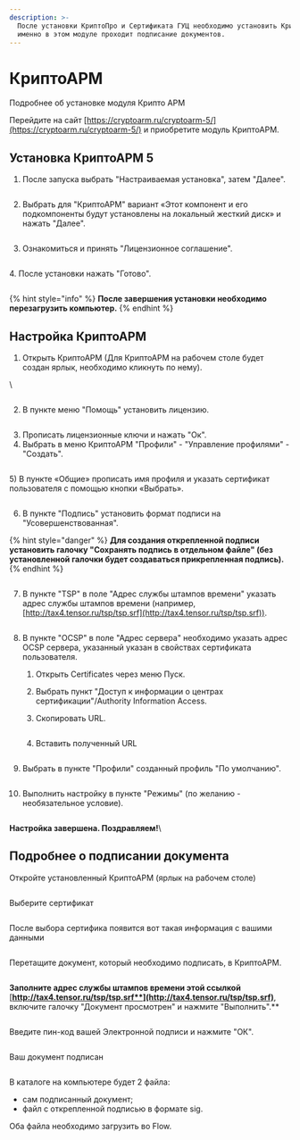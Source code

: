 ```yaml
---
description: >-
  После установки КриптоПро и Сертификата ГУЦ необходимо установить КриптоАРМ,
  именно в этом модуле проходит подписание документов.
---
```


# КриптоАРМ

Подробнее об установке модуля Крипто АРМ

Перейдите на сайт [https://cryptoarm.ru/cryptoarm-5/](https://cryptoarm.ru/cryptoarm-5/)  и приобретите модуль КриптоАРМ.

## Установка КриптоАРМ 5

1. После запуска  выбрать "Настраиваемая установка", затем "Далее".

<figure><img src="../../.gitbook/assets/image (121).png" alt=""><figcaption></figcaption></figure>

2. Выбрать для "КриптоАРМ" вариант «Этот компонент и его подкомпоненты будут установлены на локальный жесткий диск» и нажать "Далее".

<figure><img src="../../.gitbook/assets/telegram-cloud-photo-size-2-5197425193331575013-y.jpg" alt=""><figcaption></figcaption></figure>

3. Ознакомиться и принять "Лицензионное соглашение".

<figure><img src="../../.gitbook/assets/telegram-cloud-photo-size-2-5197425193331575014-y.jpg" alt=""><figcaption></figcaption></figure>

&#x20;4\. После установки нажать "Готово".

<figure><img src="../../.gitbook/assets/telegram-cloud-photo-size-2-5197425193331575017-x.jpg" alt=""><figcaption></figcaption></figure>

{% hint style="info" %}
**После завершения установки необходимо перезагрузить компьютер.**&#x20;
{% endhint %}

## Настройка КриптоАРМ

1. Открыть КриптоАРМ (Для КриптоАРМ на рабочем столе будет создан ярлык, необходимо кликнуть по нему).

&#x20;\


<figure><img src="../../.gitbook/assets/telegram-cloud-photo-size-2-5197425193331575022-x (1).jpg" alt=""><figcaption></figcaption></figure>

2. &#x20; В пункте меню "Помощь" установить лицензию.

<figure><img src="../../.gitbook/assets/image (132).png" alt=""><figcaption></figcaption></figure>

3. Прописать лицензионные ключи и нажать "Ок".&#x20;
4. Выбрать в меню КриптоАРМ "Профили" - "Управление профилями" -"Создать".

<figure><img src="../../.gitbook/assets/telegram-cloud-photo-size-2-5197425193331575027-y.jpg" alt=""><figcaption></figcaption></figure>

5\) В пункте «Общие» прописать имя профиля и указать сертификат пользователя с помощью кнопки «Выбрать».



<figure><img src="../../.gitbook/assets/image (1).png" alt=""><figcaption></figcaption></figure>

6. В пункте "Подпись" установить формат подписи на "Усовершенствованная".&#x20;

{% hint style="danger" %}
**Для создания открепленной подписи установить галочку "Сохранять подпись в отдельном файле" (без установленной галочки будет создаваться прикрепленная подпись).**
{% endhint %}

<figure><img src="../../.gitbook/assets/telegram-cloud-photo-size-2-5197425193331575032-y.jpg" alt=""><figcaption></figcaption></figure>

7. В пункте "TSP" в поле "Адрес службы штампов времени" указать адрес службы штампов времени (например, [http://tax4.tensor.ru/tsp/tsp.srf](http://tax4.tensor.ru/tsp/tsp.srf)).

<figure><img src="../../.gitbook/assets/image (127).png" alt=""><figcaption></figcaption></figure>

8.  В пункте "OCSP" в поле "Адрес сервера" необходимо указать адрес OCSP сервера, указанный указан в свойствах сертификата пользователя.

    1. Открыть Certificates через меню Пуск.
    2. Выбрать пункт "Доступ к информации о центрах сертификации"/Authority Information Access.
    3.  Скопировать URL.&#x20;

        <figure><img src="../../.gitbook/assets/image (123).png" alt=""><figcaption></figcaption></figure>
    4. Вставить полученный URL&#x20;



    <figure><img src="../../.gitbook/assets/image (122).png" alt=""><figcaption></figcaption></figure>
9. Выбрать в пункте "Профили" созданный профиль "По умолчанию".

<figure><img src="../../.gitbook/assets/image (131).png" alt=""><figcaption></figcaption></figure>

10. Выполнить настройку в пункте "Режимы" (по желанию - необязательное условие).

<figure><img src="../../.gitbook/assets/image (125).png" alt=""><figcaption></figcaption></figure>

**Настройка завершена. Поздравляем!**\


## Подробнее о подписании документа

Откройте установленный КриптоАРМ (ярлык на рабочем столе)

<figure><img src="../../.gitbook/assets/telegram-cloud-photo-size-2-5188224046238647256-y.jpg" alt=""><figcaption></figcaption></figure>

Выберите сертификат

<figure><img src="../../.gitbook/assets/telegram-cloud-photo-size-2-5188224046238647257-y.jpg" alt=""><figcaption></figcaption></figure>

После выбора сертифика появится вот такая информация с вашими данными

<figure><img src="../../.gitbook/assets/image (1) (6).png" alt=""><figcaption></figcaption></figure>

Перетащите документ, который необходимо подписать, в КриптоАРМ.

<figure><img src="../../.gitbook/assets/telegram-cloud-photo-size-2-5188224046238647263-y.jpg" alt=""><figcaption></figcaption></figure>

**Заполните адрес службы штампов времени этой ссылкой** [**http://tax4.tensor.ru/tsp/tsp.srf**](http://tax4.tensor.ru/tsp/tsp.srf)**, включите галочку "Документ просмотрен" и нажмите "Выполнить".**

<figure><img src="../../.gitbook/assets/telegram-cloud-photo-size-2-5192996240235808706-y.jpg" alt=""><figcaption></figcaption></figure>

Введите пин-код вашей Электронной подписи и нажмите "ОК".

<figure><img src="../../.gitbook/assets/telegram-cloud-photo-size-2-5188224046238647281-x.jpg" alt=""><figcaption></figcaption></figure>

Ваш документ подписан&#x20;

<figure><img src="../../.gitbook/assets/image (137).png" alt=""><figcaption></figcaption></figure>



В каталоге на компьютере будет 2 файла:&#x20;

* сам подписанный документ;
* файл с открепленной подписью в формате sig.

&#x20;Оба файла необходимо загрузить во Flow.

<figure><img src="../../.gitbook/assets/image (2) (5).png" alt=""><figcaption></figcaption></figure>
